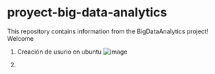 # proyect-big-data-analytics
This repository contains information from the BigDataAnalytics project! Welcome

1. Creación de usurio en ubuntu
![image](https://user-images.githubusercontent.com/79612461/133336179-8d141879-3d21-4270-80ef-67dc5b7ad0d7.png)

2. 

